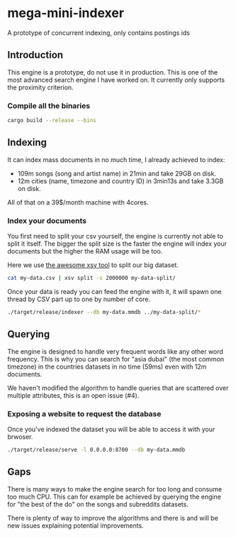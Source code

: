 # mega-mini-indexer
A prototype of concurrent indexing, only contains postings ids

## Introduction

This engine is a prototype, do not use it in production.
This is one of the most advanced search engine I have worked on.
It currently only supports the proximity criterion.

### Compile all the binaries

```bash
cargo build --release --bins
```

## Indexing

It can index mass documents in no much time, I already achieved to index:
 - 109m songs (song and artist name) in 21min and take 29GB on disk.
 - 12m cities (name, timezone and country ID) in 3min13s and take 3.3GB on disk.

All of that on a 39$/month machine with 4cores.

### Index your documents

You first need to split your csv yourself, the engine is currently not able to split it itself.
The bigger the split size is the faster the engine will index your documents but the higher the RAM usage will be too.

Here we use [the awesome xsv tool](https://github.com/BurntSushi/xsv) to split our big dataset.

```bash
cat my-data.csv | xsv split -s 2000000 my-data-split/
```

Once your data is ready you can feed the engine with it, it will spawn one thread by CSV part up to one by number of core.

```bash
./target/release/indexer --db my-data.mmdb ../my-data-split/*
```

## Querying

The engine is designed to handle very frequent words like any other word frequency.
This is why you can search for "asia dubai" (the most common timezone) in the countries datasets in no time (59ms) even with 12m documents.

We haven't modified the algorithm to handle queries that are scattered over multiple attributes, this is an open issue (#4).

### Exposing a website to request the database

Once you've indexed the dataset you will be able to access it with your brwoser.

```bash
./target/release/serve -l 0.0.0.0:8700 --db my-data.mmdb
```

## Gaps

There is many ways to make the engine search for too long and consume too much CPU.
This can for example be achieved by querying the engine for "the best of the do" on the songs and subreddits datasets.

There is plenty of way to improve the algorithms and there is and will be new issues explaining potential improvements.
